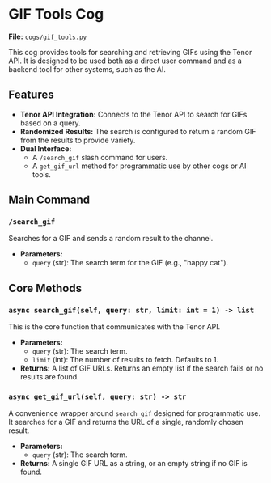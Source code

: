 # GIF Tools Cog

**File:** [`cogs/gif_tools.py`](cogs/gif_tools.py)

This cog provides tools for searching and retrieving GIFs using the Tenor API. It is designed to be used both as a direct user command and as a backend tool for other systems, such as the AI.

## Features

*   **Tenor API Integration:** Connects to the Tenor API to search for GIFs based on a query.
*   **Randomized Results:** The search is configured to return a random GIF from the results to provide variety.
*   **Dual Interface:**
    *   A `/search_gif` slash command for users.
    *   A `get_gif_url` method for programmatic use by other cogs or AI tools.

## Main Command

### `/search_gif`

Searches for a GIF and sends a random result to the channel.

*   **Parameters:**
    *   `query` (str): The search term for the GIF (e.g., "happy cat").

## Core Methods

### `async search_gif(self, query: str, limit: int = 1) -> list`

This is the core function that communicates with the Tenor API.

*   **Parameters:**
    *   `query` (str): The search term.
    *   `limit` (int): The number of results to fetch. Defaults to 1.
*   **Returns:** A list of GIF URLs. Returns an empty list if the search fails or no results are found.

### `async get_gif_url(self, query: str) -> str`

A convenience wrapper around `search_gif` designed for programmatic use. It searches for a GIF and returns the URL of a single, randomly chosen result.

*   **Parameters:**
    *   `query` (str): The search term.
*   **Returns:** A single GIF URL as a string, or an empty string if no GIF is found.